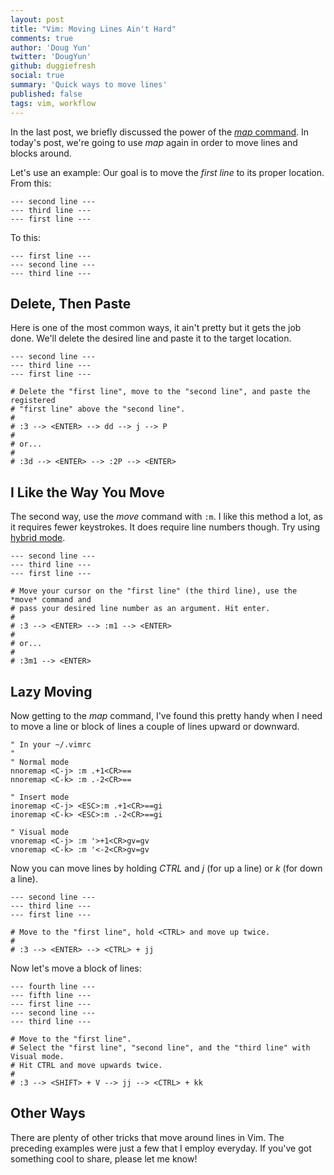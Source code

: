 ```yaml
---
layout: post
title: "Vim: Moving Lines Ain't Hard"
comments: true
author: 'Doug Yun'
twitter: 'DougYun'
github: duggiefresh
social: true
summary: 'Quick ways to move lines'
published: false
tags: vim, workflow
---
```

In the last post, we briefly discussed the power of the
[*map* command](http://reefpoints.dockyard.com/2013/09/11/vim-staying-on-home-row-via-map.html).
In today's post, we're going to use *map* again in order to move
lines and blocks around.

Let's use an example:
Our goal is to move the *first line* to its proper location. From this:

```
--- second line ---
--- third line ---
--- first line ---
```

To this:

```
--- first line ---
--- second line ---
--- third line ---
```

Delete, Then Paste
------------------

Here is one of the most common ways, it ain't pretty but it gets the job done.
We'll delete the desired line and paste it to the target location.

```
--- second line ---
--- third line ---
--- first line ---

# Delete the "first line", move to the "second line", and paste the registered
# "first line" above the "second line".
#
# :3 --> <ENTER> --> dd --> j --> P
#
# or...
#
# :3d --> <ENTER> --> :2P --> <ENTER>
```

I Like the Way You Move
--------

The second way, use the *move* command with `:m`. I like this method a lot, as it
requires fewer keystrokes. It does require line numbers though. Try using
[hybrid mode](http://jeffkreeftmeijer.com/2013/vims-new-hybrid-line-number-mode/).

```
--- second line ---
--- third line ---
--- first line ---

# Move your cursor on the "first line" (the third line), use the *move* command and
# pass your desired line number as an argument. Hit enter.
#
# :3 --> <ENTER> --> :m1 --> <ENTER>
#
# or...
#
# :3m1 --> <ENTER>
```

Lazy Moving
-----------

Now getting to the *map* command, I've found this pretty handy when
I need to move a line or block of lines a couple of lines upward or downward.

```
" In your ~/.vimrc
"
" Normal mode
nnoremap <C-j> :m .+1<CR>==
nnoremap <C-k> :m .-2<CR>==

" Insert mode
inoremap <C-j> <ESC>:m .+1<CR>==gi
inoremap <C-k> <ESC>:m .-2<CR>==gi

" Visual mode
vnoremap <C-j> :m '>+1<CR>gv=gv
vnoremap <C-k> :m '<-2<CR>gv=gv
```

Now you can move lines by holding *CTRL* and *j* (for up a line) or
*k* (for down a line).

```
--- second line ---
--- third line ---
--- first line ---

# Move to the "first line", hold <CTRL> and move up twice.
#
# :3 --> <ENTER> --> <CTRL> + jj
```

Now let's move a block of lines:

```
--- fourth line ---
--- fifth line ---
--- first line ---
--- second line ---
--- third line ---

# Move to the "first line".
# Select the "first line", "second line", and the "third line" with Visual mode.
# Hit CTRL and move upwards twice.
#
# :3 --> <SHIFT> + V --> jj --> <CTRL> + kk
```

Other Ways
----------

There are plenty of other tricks that move around lines in Vim. The preceding
examples were just a few that I employ everyday. If you've got something cool to
share, please let me know!
